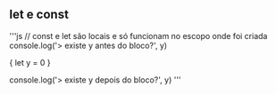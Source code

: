 ## let e const
'''js
// const e let são locais e só funcionam no escopo onde foi criada
console.log('> existe y antes do bloco?', y)

{
    let y = 0
}

console.log('> existe y depois do bloco?', y)
'''